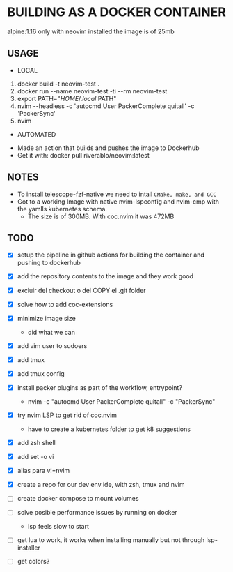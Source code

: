 # BUILDING AS A DOCKER CONTAINER

alpine:1.16
only with neovim installed the image is of 25mb

## USAGE

* LOCAL

1. docker build -t neovim-test .
2. docker run --name neovim-test -ti --rm neovim-test
3. export PATH="$HOME/.local:$PATH"
3. nvim --headless -c 'autocmd User PackerComplete quitall' -c 'PackerSync'
4. nvim

* AUTOMATED

- Made an action that builds and pushes the image to Dockerhub
- Get it with: docker pull riverablo/neovim:latest

## NOTES

- To install telescope-fzf-native we need to intall `CMake, make, and GCC`
- Got to a working Image with native nvim-lspconfig and nvim-cmp with the yamlls kubernetes schema.
  - The size is of 300MB. With coc.nvim it was 472MB

## TODO

- [x] setup the pipeline in github actions for building the container and pushing to dockerhub
- [x] add the repository contents to the image and they work good
- [x] excluir del checkout o del COPY el .git folder
- [x] solve how to add coc-extensions
- [x] minimize image size
    - did what we can
- [x] add vim user to sudoers
- [x] add tmux
- [x] add tmux config
- [x] install packer plugins as part of the workflow, entrypoint?
    - nvim -c "autocmd User PackerComplete quitall" -c "PackerSync"
- [x] try nvim LSP to get rid of coc.nvim
    - have to create a kubernetes folder to get k8 suggestions
- [x] add zsh shell
- [x] add set -o vi
- [x] alias para vi=nvim
- [x] create a repo for our dev env ide, with zsh, tmux and nvim

- [ ] create docker compose to mount volumes
- [ ] solve posible performance issues by running on docker
    - lsp feels slow to start
- [ ] get lua to work, it works when installing manually but not through lsp-installer
- [ ] get colors?
